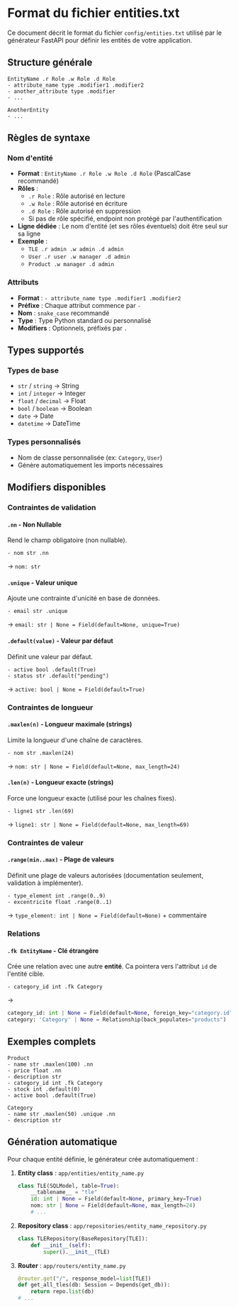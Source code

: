 # Format du fichier entities.txt

Ce document décrit le format du fichier `config/entities.txt` utilisé par le générateur FastAPI pour définir les entités de votre application.

## Structure générale

```
EntityName .r Role .w Role .d Role
- attribute_name type .modifier1 .modifier2
- another_attribute type .modifier
- ...

AnotherEntity
- ...
```

## Règles de syntaxe

### Nom d'entité
- **Format** : `EntityName .r Role .w Role .d Role` (PascalCase recommandé)
- **Rôles** :
    - `.r Role` : Rôle autorisé en lecture
    - `.w Role` : Rôle autorisé en écriture
    - `.d Role` : Rôle autorisé en suppression
    - Si pas de rôle spécifié, endpoint non protégé par l'authentification
- **Ligne dédiée** : Le nom d'entité (et ses rôles éventuels) doit être seul sur sa ligne
- **Exemple** :
    - `TLE .r admin .w admin .d admin`
    - `User .r user .w manager .d admin`
    - `Product .w manager .d admin`

### Attributs
- **Format** : `- attribute_name type .modifier1 .modifier2`
- **Préfixe** : Chaque attribut commence par `- `
- **Nom** : `snake_case` recommandé
- **Type** : Type Python standard ou personnalisé
- **Modifiers** : Optionnels, préfixés par `.`

## Types supportés

### Types de base
- `str` / `string` → String
- `int` / `integer` → Integer  
- `float` / `decimal` → Float
- `bool` / `boolean` → Boolean
- `date` → Date
- `datetime` → DateTime

### Types personnalisés
- Nom de classe personnalisée (ex: `Category`, `User`)
- Génère automatiquement les imports nécessaires

## Modifiers disponibles

### Contraintes de validation

#### `.nn` - Non Nullable
Rend le champ obligatoire (non nullable).
```
- nom str .nn
```
→ `nom: str`

#### `.unique` - Valeur unique
Ajoute une contrainte d'unicité en base de données.
```
- email str .unique
```
→ `email: str | None = Field(default=None, unique=True)`

#### `.default(value)` - Valeur par défaut
Définit une valeur par défaut.
```
- active bool .default(True)
- status str .default("pending")
```
→ `active: bool | None = Field(default=True)`

### Contraintes de longueur

#### `.maxlen(n)` - Longueur maximale (strings)
Limite la longueur d'une chaîne de caractères.
```
- nom str .maxlen(24)
```
→ `nom: str | None = Field(default=None, max_length=24)`

#### `.len(n)` - Longueur exacte (strings)
Force une longueur exacte (utilisé pour les chaînes fixes).
```
- ligne1 str .len(69)
```
→ `ligne1: str | None = Field(default=None, max_length=69)`

### Contraintes de valeur

#### `.range(min..max)` - Plage de valeurs
Définit une plage de valeurs autorisées (documentation seulement, validation à implémenter).
```
- type_element int .range(0..9)
- excentricite float .range(0..1)
```
→ `type_element: int | None = Field(default=None)` + commentaire

### Relations

#### `.fk EntityName` - Clé étrangère
Crée une relation avec une autre **entité**. Ca pointera vers l'attribut `id` de l'entité cible.
```
- category_id int .fk Category
```
→ 
```python
category_id: int | None = Field(default=None, foreign_key="category.id")
category: 'Category' | None = Relationship(back_populates="products")
```

## Exemples complets

```
Product
- name str .maxlen(100) .nn
- price float .nn
- description str
- category_id int .fk Category
- stock int .default(0)
- active bool .default(True)

Category
- name str .maxlen(50) .unique .nn
- description str
```

## Génération automatique

Pour chaque entité définie, le générateur crée automatiquement :

1. **Entity class** : `app/entities/entity_name.py`
   ```python
   class TLE(SQLModel, table=True):
       __tablename__ = "tle"
       id: int | None = Field(default=None, primary_key=True)
       nom: str | None = Field(default=None, max_length=24)
       # ...
   ```

2. **Repository class** : `app/repositories/entity_name_repository.py`
   ```python
   class TLERepository(BaseRepository[TLE]):
       def __init__(self):
           super().__init__(TLE)
   ```

3. **Router** : `app/routers/entity_name.py`
   ```python
   @router.get("/", response_model=list[TLE])
   def get_all_tles(db: Session = Depends(get_db)):
       return repo.list(db)
   # ...
   ```
